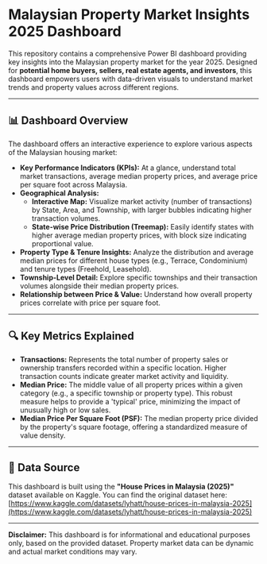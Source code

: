 # Malaysian Property Market Insights 2025 Dashboard

This repository contains a comprehensive Power BI dashboard providing key insights into the Malaysian property market for the year 2025. Designed for **potential home buyers, sellers, real estate agents, and investors**, this dashboard empowers users with data-driven visuals to understand market trends and property values across different regions.

---

## 📊 Dashboard Overview

The dashboard offers an interactive experience to explore various aspects of the Malaysian housing market:

* **Key Performance Indicators (KPIs):** At a glance, understand total market transactions, average median property prices, and average price per square foot across Malaysia.
* **Geographical Analysis:**
    * **Interactive Map:** Visualize market activity (number of transactions) by State, Area, and Township, with larger bubbles indicating higher transaction volumes.
    * **State-wise Price Distribution (Treemap):** Easily identify states with higher average median property prices, with block size indicating proportional value.
* **Property Type & Tenure Insights:** Analyze the distribution and average median prices for different house types (e.g., Terrace, Condominium) and tenure types (Freehold, Leasehold).
* **Township-Level Detail:** Explore specific townships and their transaction volumes alongside their median property prices.
* **Relationship between Price & Value:** Understand how overall property prices correlate with price per square foot.

---

## 🔍 Key Metrics Explained

* **Transactions:** Represents the total number of property sales or ownership transfers recorded within a specific location. Higher transaction counts indicate greater market activity and liquidity.
* **Median Price:** The middle value of all property prices within a given category (e.g., a specific township or property type). This robust measure helps to provide a 'typical' price, minimizing the impact of unusually high or low sales.
* **Median Price Per Square Foot (PSF):** The median property price divided by the property's square footage, offering a standardized measure of value density.

---

## 🔗 Data Source

This dashboard is built using the **"House Prices in Malaysia (2025)"** dataset available on Kaggle.
You can find the original dataset here:
[https://www.kaggle.com/datasets/lyhatt/house-prices-in-malaysia-2025](https://www.kaggle.com/datasets/lyhatt/house-prices-in-malaysia-2025)

---

**Disclaimer:** This dashboard is for informational and educational purposes only, based on the provided dataset. Property market data can be dynamic and actual market conditions may vary.
